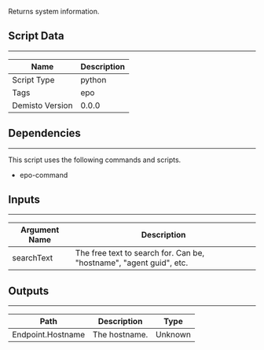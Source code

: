 Returns system information.

## Script Data
---

| **Name** | **Description** |
| --- | --- |
| Script Type | python |
| Tags | epo |
| Demisto Version | 0.0.0 |

## Dependencies
---
This script uses the following commands and scripts.
* epo-command

## Inputs
---

| **Argument Name** | **Description** |
| --- | --- |
| searchText | The free text to search for. Can be, "hostname", "agent guid", etc. |

## Outputs
---

| **Path** | **Description** | **Type** |
| --- | --- | --- |
| Endpoint.Hostname | The hostname. | Unknown |
